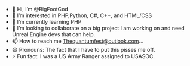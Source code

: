 - 👋 Hi, I’m @BigFootGod
- 👀 I’m interested in PHP,Python, C#, C++, and HTML/CSS
- 🌱 I’m currently learning PHP
- 💞️ I’m looking to collaborate on a big project I am working on and need Unreal Engine devs that can help.
- 📫 How to reach me Thequantumfest@outlook.com...
- 😄 Pronouns: The fact that I have to put this pisses me off.
- ⚡ Fun fact: I was a US Army Ranger assigned to USASOC.

<!---
BigFootGod/BigFootGod is a ✨ special ✨ repository because its `README.md` (this file) appears on your GitHub profile.
You can click the Preview link to take a look at your changes.
--->
